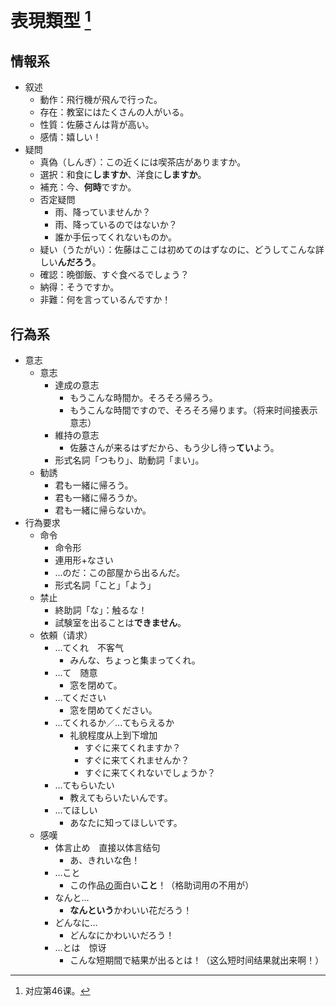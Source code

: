 # 表現類型 [^title]

## 情報系
- 叙述
  - 動作：飛行機が飛んで行った。
  - 存在：教室にはたくさんの人がいる。
  - 性質：佐藤さんは背が高い。
  - 感情：嬉しい！
- 疑問
  - 真偽（しんぎ）：この近くには喫茶店がありますか。
  - 選択：和食に**しますか**、洋食に**しますか**。
  - 補充：今、**何時**ですか。
  - 否定疑問
    - 雨、降っていませんか？
    - 雨、降っているのではないか？
    - 誰か手伝ってくれないものか。
  - 疑い（うたがい）：佐藤はここは初めてのはずなのに、どうしてこんな詳しい**んだろう**。
  - 確認：晩御飯、すぐ食べるでしょう？
  - 納得：そうですか。
  - 非難：何を言っているんですか！

## 行為系
- 意志
  - 意志
    - 達成の意志
      - もうこんな時間か。そろそろ帰ろう。
      - もうこんな時間ですので、そろそろ帰ります。（将来时间接表示意志）
    - 維持の意志
      - 佐藤さんが来るはずだから、もう少し待っ**てい**よう。
    - 形式名詞「つもり」、助動詞「まい」。
  - 勧誘
    - 君も一緒に帰ろう。
    - 君も一緒に帰ろうか。
    - 君も一緒に帰らないか。
- 行為要求
  - 命令
    - 命令形
    - 連用形+なさい
    - ...のだ：この部屋から出るんだ。
    - 形式名詞「こと」「よう」
  - 禁止
    - 終助詞「な」：触るな！
    - 試験室を出ることは**できません**。
  - 依頼（请求）
    - ...てくれ　不客气
      - みんな、ちょっと集まってくれ。
    - ...て　随意
      - 窓を閉めて。
    - ...てください
      - 窓を閉めてください。
    - ...てくれるか／...てもらえるか
      - 礼貌程度从上到下增加
        - すぐに来てくれますか？
        - すぐに来てくれませんか？
        - すぐに来てくれないでしょうか？
    - ...てもらいたい
      - 教えてもらいたいんです。
    - ...てほしい
      - あなたに知ってほしいです。
  - 感嘆
    - 体言止め　直接以体言结句
      - あ、きれいな色！
    - ...こと
      - この作品<u>の</u>面白い**こと**！（格助词用の不用が）
    - なんと...
      - **なんという**かわいい花だろう！
    - どんなに...
      - どんなにかわいいだろう！
    - ...とは　惊讶
      - こんな短期間で結果が出るとは！（这么短时间结果就出来啊！）


[^title]: 对应第46课。


